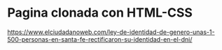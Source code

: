 # Pagina clonada con HTML-CSS
https://www.elciudadanoweb.com/ley-de-identidad-de-genero-unas-1-500-personas-en-santa-fe-rectificaron-su-identidad-en-el-dni/
